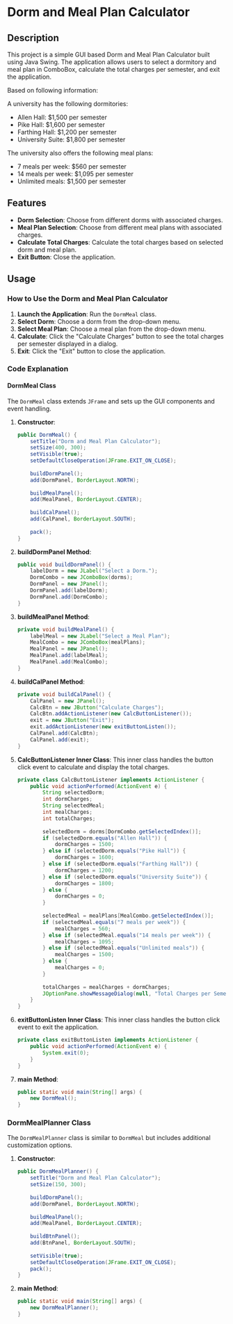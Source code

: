 # Dorm and Meal Plan Calculator

## Description
This project is a simple GUI based Dorm and Meal Plan Calculator built using Java Swing. 
The application allows users to select a dormitory and meal plan in ComboBox, calculate the total charges per semester, and exit the application.

Based on following information:

A university has the following dormitories:
- Allen Hall: $1,500 per semester
- Pike Hall: $1,600 per semester
- Farthing Hall: $1,200 per semester
- University Suite: $1,800 per semester

The university also offers the following meal plans:
- 7 meals per week: $560 per semester
- 14 meals per week: $1,095 per semester
- Unlimited meals: $1,500 per semester

## Features
- **Dorm Selection**: Choose from different dorms with associated charges.
- **Meal Plan Selection**: Choose from different meal plans with associated charges.
- **Calculate Total Charges**: Calculate the total charges based on selected dorm and meal plan.
- **Exit Button**: Close the application.

## Usage
### How to Use the Dorm and Meal Plan Calculator
1. **Launch the Application**: Run the `DormMeal` class.
2. **Select Dorm**: Choose a dorm from the drop-down menu.
3. **Select Meal Plan**: Choose a meal plan from the drop-down menu.
4. **Calculate**: Click the "Calculate Charges" button to see the total charges per semester displayed in a dialog.
5. **Exit**: Click the "Exit" button to close the application.

### Code Explanation

#### DormMeal Class
The `DormMeal` class extends `JFrame` and sets up the GUI components and event handling.

1. **Constructor**:
    ```java
    public DormMeal() {
        setTitle("Dorm and Meal Plan Calculator");
        setSize(400, 300);
        setVisible(true);  
        setDefaultCloseOperation(JFrame.EXIT_ON_CLOSE);
        
        buildDormPanel();
        add(DormPanel, BorderLayout.NORTH);
        
        buildMealPanel();
        add(MealPanel, BorderLayout.CENTER);
        
        buildCalPanel();
        add(CalPanel, BorderLayout.SOUTH);        
        
        pack();
    }
    ```

2. **buildDormPanel Method**:
    ```java
    public void buildDormPanel() {
        labelDorm = new JLabel("Select a Dorm.");
        DormCombo = new JComboBox(dorms);  
        DormPanel = new JPanel();
        DormPanel.add(labelDorm);
        DormPanel.add(DormCombo);
    }
    ```

3. **buildMealPanel Method**:
    ```java
    private void buildMealPanel() {
        labelMeal = new JLabel("Select a Meal Plan");
        MealCombo = new JComboBox(mealPlans);        
        MealPanel = new JPanel();
        MealPanel.add(labelMeal);
        MealPanel.add(MealCombo);
    }
    ```

4. **buildCalPanel Method**:
    ```java
    private void buildCalPanel() {
        CalPanel = new JPanel();
        CalcBtn = new JButton("Calculate Charges");
        CalcBtn.addActionListener(new CalcButtonListener());
        exit = new JButton("Exit");
        exit.addActionListener(new exitButtonListen());
        CalPanel.add(CalcBtn);
        CalPanel.add(exit);
    }
    ```

5. **CalcButtonListener Inner Class**:
    This inner class handles the button click event to calculate and display the total charges.
    ```java
    private class CalcButtonListener implements ActionListener {            
        public void actionPerformed(ActionEvent e) {
            String selectedDorm;
            int dormCharges;
            String selectedMeal;
            int mealCharges;
            int totalCharges;
            
            selectedDorm = dorms[DormCombo.getSelectedIndex()];
            if (selectedDorm.equals("Allen Hall")) {
                dormCharges = 1500;
            } else if (selectedDorm.equals("Pike Hall")) {
                dormCharges = 1600;
            } else if (selectedDorm.equals("Farthing Hall")) {
                dormCharges = 1200;                   
            } else if (selectedDorm.equals("University Suite")) {
                dormCharges = 1800;
            } else {
                dormCharges = 0;
            }
            
            selectedMeal = mealPlans[MealCombo.getSelectedIndex()];
            if (selectedMeal.equals("7 meals per week")) {
                mealCharges = 560;
            } else if (selectedMeal.equals("14 meals per week")) {
                mealCharges = 1095;
            } else if (selectedMeal.equals("Unlimited meals")) {
                mealCharges = 1500;
            } else {
                mealCharges = 0;
            }
            
            totalCharges = mealCharges + dormCharges;
            JOptionPane.showMessageDialog(null, "Total Charges per Semester: " + totalCharges);
        }
    }
    ```

6. **exitButtonListen Inner Class**:
    This inner class handles the button click event to exit the application.
    ```java
    private class exitButtonListen implements ActionListener {
        public void actionPerformed(ActionEvent e) {
            System.exit(0);
        }
    }
    ```

7. **main Method**:
    ```java
    public static void main(String[] args) {
        new DormMeal();
    }
    ```

### DormMealPlanner Class
The `DormMealPlanner` class is similar to `DormMeal` but includes additional customization options.

1. **Constructor**:
    ```java
    public DormMealPlanner() {
        setTitle("Dorm and Meal Plan Calculator");
        setSize(150, 300);
        
        buildDormPanel();
        add(DormPanel, BorderLayout.NORTH);
                
        buildMealPanel();
        add(MealPanel, BorderLayout.CENTER);
        
        buildBtnPanel();
        add(BtnPanel, BorderLayout.SOUTH);
                
        setVisible(true);
        setDefaultCloseOperation(JFrame.EXIT_ON_CLOSE);
        pack();
    }
    ```

2. **main Method**:
    ```java
    public static void main(String[] args) {
        new DormMealPlanner();
    }
    ```

